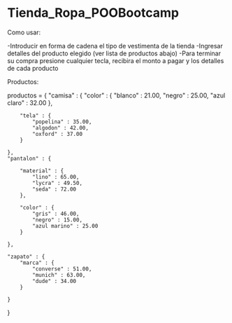 # Tienda_Ropa_POOBootcamp

Como usar:

-Introducir en forma de cadena el tipo de vestimenta de la tienda
-Ingresar detalles del producto elegido (ver lista de productos abajo)
-Para terminar su compra presione cualquier tecla, recibira el monto a pagar
y los detalles de cada producto

Productos:

productos = {
    "camisa" : {
        "color" : {
            "blanco" : 21.00,
            "negro" : 25.00,
            "azul claro" : 32.00
        },
        
        "tela" : {
            "popelina" : 35.00,
            "algodon" : 42.00,
            "oxford" : 37.00
        }
        
    },
    "pantalon" : {
        
        "material" : {
            "lino" : 65.00,
            "lycra" : 49.50,
            "seda" : 72.00
        },
        
        "color" : {
            "gris" : 46.00,
            "negro" : 15.00,
            "azul marino" : 25.00
        }
        
    },
    
    "zapato" : {
        "marca" : {
            "converse" : 51.00,
            "munich" : 63.00,
            "dude" : 34.00
        }
        
    }

}